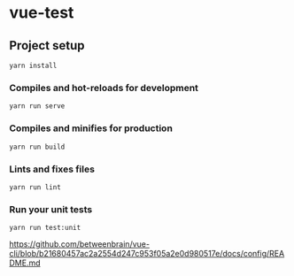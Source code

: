 # vue-test

## Project setup
```
yarn install
```

### Compiles and hot-reloads for development
```
yarn run serve
```

### Compiles and minifies for production
```
yarn run build
```

### Lints and fixes files
```
yarn run lint
```

### Run your unit tests
```
yarn run test:unit
```


https://github.com/betweenbrain/vue-cli/blob/b21680457ac2a2554d247c953f05a2e0d980517e/docs/config/README.md
